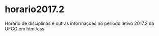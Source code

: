 # horario2017.2
Horário de disciplinas e outras informações no periodo letivo 2017.2 da UFCG em html/css
